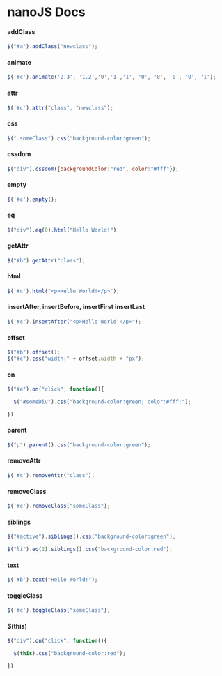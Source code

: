 # nanoJS Docs


#### addClass
```js
$("#a").addClass("newclass");
```

#### animate
```js
$('#c').animate('2.3', '1.2','0','1','1', '0', '0', '0', '0', '1');
```

#### attr
```js
$('#c').attr("class", "newclass");
```

#### css
```js
$(".someClass").css("background-color:green");
```

#### cssdom
```js
$("div").cssdom({backgroundColor:"red", color:"#fff"});
```

#### empty
```js
$('#c').empty();
```

#### eq
```js
$("div").eq(0).html("Hello World!");
```

#### getAttr
```js
$("#b").getAttr("class");
```

#### html
```js
$('#c').html("<p>Hello World!</p>");
```

#### insertAfter, insertBefore, insertFirst insertLast
```js
$('#c').insertAfter("<p>Hello World!</p>");
```
#### offset
```js
$("#b").offset();
$("#c").css("width:" + offset.width + "px");
```

#### on
```js
$("#a").on("click", function(){

  $("#someDiv").css("background-color:green; color:#fff;");

})
```
#### parent
```js
$("p").parent().css("background-color:green");
```

#### removeAttr
```js
$('#c').removeAttr("class");
```

#### removeClass
```js
$('#c').removeClass("someClass");
```
#### siblings
```js
$("#active").siblings().css("background-color:green");

$("li").eq(2).siblings().css("background-color:red");
```

#### text
```js
$('#b').text("Hello World!");
```

#### toggleClass
```js
$('#c').toggleClass("someClass");
```

#### $(this)
```js
$("div").on("click", function(){

  $(this).css("background-color:red");

})
```
